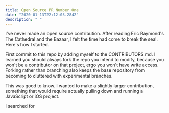 ```yaml
---
title: Open Source PR Number One
date: "2020-01-13T22:12:03.284Z"
description: " "
---
```


I've never made an open source contribution. After reading Eric Raymond's The Cathedral and the Bazaar, I felt the time had come to break the seal. Here's how I started.

First commit to this repo by adding myself to the CONTRIBUTORS.md.
I learned you should always fork the repo you intend to modify, because you won't be a contributor on that project, ergo you won't have write access. Forking rather than branching also keeps the base repository from becoming to cluttered with experimental branches.

This was good to know. I wanted to make a slightly larger contribution, something that would require actually pulling down and running a JavaScript or iOS project.

I searched for
